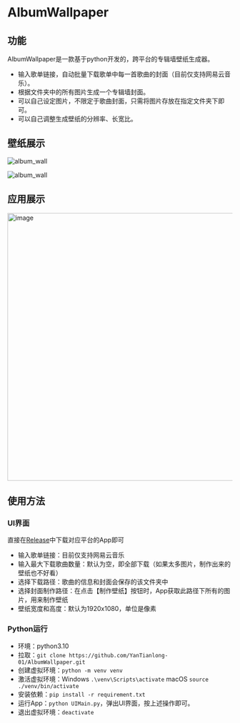 # AlbumWallpaper

## 功能

AlbumWallpaper是一款基于python开发的，跨平台的专辑墙壁纸生成器。


- 输入歌单链接，自动批量下载歌单中每一首歌曲的封面（目前仅支持网易云音乐）。
- 根据文件夹中的所有图片生成一个专辑墙封面。
- 可以自己设定图片，不限定于歌曲封面，只需将图片存放在指定文件夹下即可。
- 可以自己调整生成壁纸的分辨率、长宽比。

## 壁纸展示

![album_wall](https://github.com/user-attachments/assets/80c570df-cf1c-480e-9def-b2fc4ab3b581)



![album_wall](https://github.com/user-attachments/assets/10544e72-371f-4356-bdbf-995374fb88d8)


## 应用展示

<img width="600" alt="image" src="https://github.com/user-attachments/assets/ac28bd7c-35ae-4684-80ef-17dc9d548f64" />


## 使用方法

### UI界面
直接在[Release](https://github.com/YanTianlong-01/AlbumWallpaper/releases)中下载对应平台的App即可
- 输入歌单链接：目前仅支持网易云音乐
- 输入最大下载歌曲数量：默认为空，即全部下载（如果太多图片，制作出来的壁纸也不好看）
- 选择下载路径：歌曲的信息和封面会保存的该文件夹中
- 选择封面制作路径：在点击【制作壁纸】按钮时，App获取此路径下所有的图片，用来制作壁纸
- 壁纸宽度和高度：默认为1920x1080，单位是像素

### Python运行
- 环境：python3.10
- 拉取：`git clone https://github.com/YanTianlong-01/AlbumWallpaper.git`
- 创建虚拟环境：`python -m venv venv`
- 激活虚拟环境：Windows `.\venv\Scripts\activate`   macOS `source ./venv/bin/activate`
- 安装依赖：`pip install -r requirement.txt`
- 运行App：`python UIMain.py`，弹出UI界面，按上述操作即可。
- 退出虚拟环境：`deactivate`
